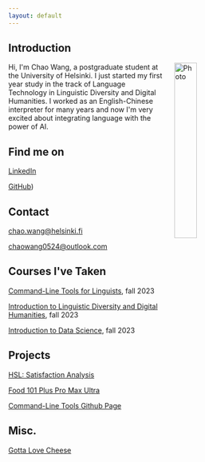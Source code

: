 ```yaml
---
layout: default
---
```


## Introduction

<img src="assets/images/me.jpg" alt="Photo" hspace="20" width="30%" align="right"/> Hi, I'm Chao Wang, a postgraduate student at the University of Helsinki. I just started my first year study in the track of Language Technology in Linguistic Diversity and Digital Humanities. I worked as an English-Chinese interpreter for many years and now I'm very excited about integrating language with the power of AI. 
## Find me on

[LinkedIn](www.linkedin.com/in/chaowang0524)


[GitHub](https://github.com/chaowang0524))

## Contact

[chao.wang@helsinki.fi](mailto:chao.wang@helsinki.fi)

[chaowang0524@outlook.com](mailto:chaowang0524@outlook.com)

## Courses I've Taken

[Command-Line Tools for Linguists](https://studies.helsinki.fi/courses/course-implementation/hy-opt-cur-2324-261401a1-c550-4436-91b9-7edf4a1a3b57/KIK-LG221), fall 2023

[Introduction to Linguistic Diversity and Digital Humanities](https://studies.helsinki.fi/courses/course-implementation/hy-opt-cur-2324-9df97501-21e6-4b8d-9de4-e91303f2ff71/LDA-301), fall 2023

[Introduction to Data Science](https://studies.helsinki.fi/courses/course-implementation/hy-opt-cur-2324-261401a1-c550-4436-91b9-7edf4a1a3b57/KIK-LG221), fall 2023

## Projects
[HSL: Satisfaction Analysis](https://github.com/chaowang0524/chaowang0524.github.io)

[Food 101 Plus Pro Max Ultra](https://github.com/chaowang0524/chaowang0524.github.io)

[Command-Line Tools Github Page](https://github.com/chaowang0524/chaowang0524.github.io)

## Misc. 

[Gotta Love Cheese](https://en.wikipedia.org/wiki/Cheese) 
